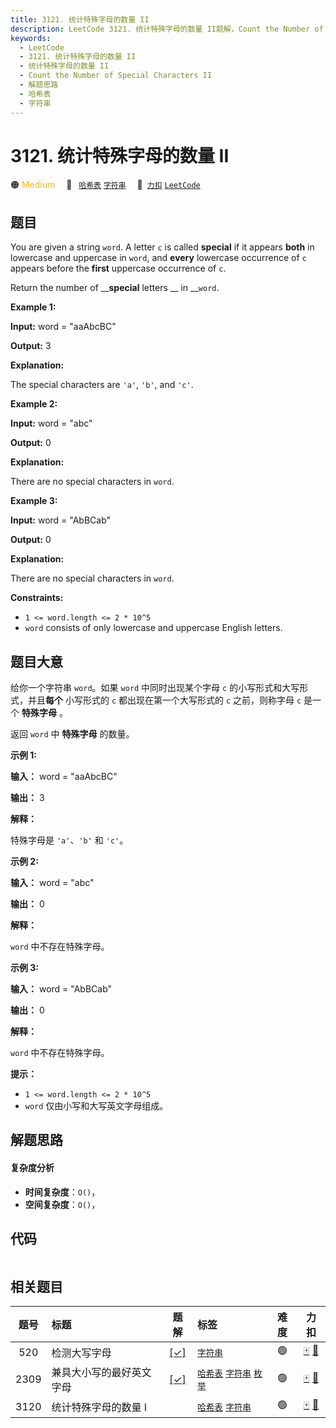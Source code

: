 ```yaml
---
title: 3121. 统计特殊字母的数量 II
description: LeetCode 3121. 统计特殊字母的数量 II题解，Count the Number of Special Characters II，包含解题思路、复杂度分析以及完整的 JavaScript 代码实现。
keywords:
  - LeetCode
  - 3121. 统计特殊字母的数量 II
  - 统计特殊字母的数量 II
  - Count the Number of Special Characters II
  - 解题思路
  - 哈希表
  - 字符串
---
```


# 3121. 统计特殊字母的数量 II

🟠 <font color=#ffb800>Medium</font>&emsp; 🔖&ensp; [`哈希表`](/tag/hash-table.md) [`字符串`](/tag/string.md)&emsp; 🔗&ensp;[`力扣`](https://leetcode.cn/problems/count-the-number-of-special-characters-ii) [`LeetCode`](https://leetcode.com/problems/count-the-number-of-special-characters-ii)

## 题目

You are given a string `word`. A letter `c` is called **special** if it
appears **both** in lowercase and uppercase in `word`, and **every** lowercase
occurrence of `c` appears before the **first** uppercase occurrence of `c`.

Return the number of __**special** letters __ in __`word`.



**Example 1:**

**Input:** word = "aaAbcBC"

**Output:** 3

**Explanation:**

The special characters are `'a'`, `'b'`, and `'c'`.

**Example 2:**

**Input:** word = "abc"

**Output:** 0

**Explanation:**

There are no special characters in `word`.

**Example 3:**

**Input:** word = "AbBCab"

**Output:** 0

**Explanation:**

There are no special characters in `word`.



**Constraints:**

  * `1 <= word.length <= 2 * 10^5`
  * `word` consists of only lowercase and uppercase English letters.


## 题目大意

给你一个字符串 `word`。如果 `word` 中同时出现某个字母 `c` 的小写形式和大写形式，并且**每个** 小写形式的 `c`
都出现在第一个大写形式的 `c` 之前，则称字母 `c` 是一个 **特殊字母** 。

返回 `word` 中 **特殊字母** 的数量。



**示例 1:**

**输入：** word = "aaAbcBC"

**输出：** 3

**解释：**

特殊字母是 `'a'`、`'b'` 和 `'c'`。

**示例 2:**

**输入：** word = "abc"

**输出：** 0

**解释：**

`word` 中不存在特殊字母。

**示例 3:**

**输入：** word = "AbBCab"

**输出：** 0

**解释：**

`word` 中不存在特殊字母。



**提示：**

  * `1 <= word.length <= 2 * 10^5`
  * `word` 仅由小写和大写英文字母组成。


## 解题思路

#### 复杂度分析

- **时间复杂度**：`O()`，
- **空间复杂度**：`O()`，

## 代码

```javascript

```

## 相关题目

<!-- prettier-ignore -->
| 题号 | 标题 | 题解 | 标签 | 难度 | 力扣 |
| :------: | :------ | :------: | :------ | :------: | :------: |
| 520 | 检测大写字母 | [[✓]](/problem/0520.md) |  [`字符串`](/tag/string.md) | 🟢 | [🀄️](https://leetcode.cn/problems/detect-capital) [🔗](https://leetcode.com/problems/detect-capital) |
| 2309 | 兼具大小写的最好英文字母 | [[✓]](/problem/2309.md) |  [`哈希表`](/tag/hash-table.md) [`字符串`](/tag/string.md) [`枚举`](/tag/enumeration.md) | 🟢 | [🀄️](https://leetcode.cn/problems/greatest-english-letter-in-upper-and-lower-case) [🔗](https://leetcode.com/problems/greatest-english-letter-in-upper-and-lower-case) |
| 3120 | 统计特殊字母的数量 I |  |  [`哈希表`](/tag/hash-table.md) [`字符串`](/tag/string.md) | 🟢 | [🀄️](https://leetcode.cn/problems/count-the-number-of-special-characters-i) [🔗](https://leetcode.com/problems/count-the-number-of-special-characters-i) |